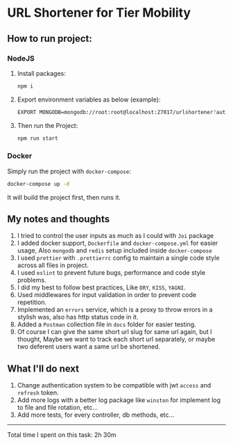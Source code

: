 # URL Shortener for Tier Mobility

## How to run project:

### NodeJS

1. Install packages:
    ```bash
    npm i
    ```
2. Export environment variables as below (example):
    ```bash
    EXPORT MONGODB=mongodb://root:root@localhost:27017/urlshortener?authSource=admin
    ```
3. Then run the Project:
    ```bash
    npm run start
    ```

### Docker
Simply run the project with `docker-compose`:
```bash
docker-compose up -d
```
It will build the project first, then runs it.

## My notes and thoughts
1. I tried to control the user inputs as much as I could with `Joi` package
2. I added docker support, `Dockerfile` and `docker-compose.yml` for easier usage, Also `mongodb` and `redis` setup included inside `docker-compose`
3. I used `prettier` with `.prettierrc` config to maintain a single code style across all files in project.
4. I used `eslint` to prevent future bugs, performance and code style problems.
5. I did my best to follow best practices, Like `DRY`, `KISS`, `YAGNI`.
6. Used middlewares for input validation in order to prevent code repetition.
7. Implemented an `errors` service, which is a proxy to throw errors in a stylish was, also has http status code in it.
8. Added a `Postman` collection file in `docs` folder for easier testing.
9. Of course I can give the same short url slug for same url again, but I thought, Maybe we want to track each short url separately, or maybe two deferent users want a same url be shortened.


## What I'll do next
1. Change authentication system to be compatible with jwt `access` and `refresh` token.
2. Add more logs with a better log package like `winston` for implement log to file and file rotation, etc...
3. Add more tests, for every controller, db methods, etc...

--------

Total time I spent on this task: 2h 30m
